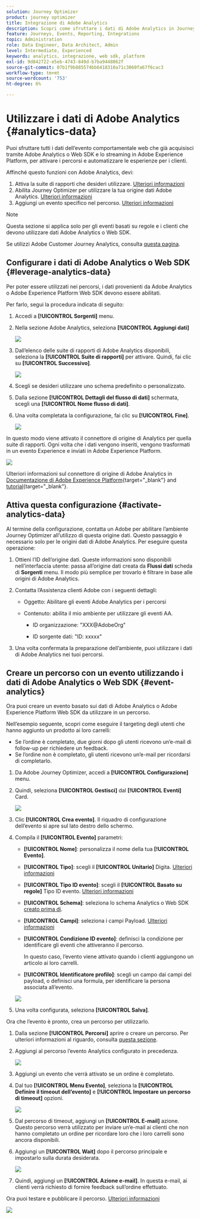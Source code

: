 ```yaml
---
solution: Journey Optimizer
product: journey optimizer
title: Integrazione di Adobe Analytics
description: Scopri come sfruttare i dati di Adobe Analytics in Journey Optimizer
feature: Journeys, Events, Reporting, Integrations
topic: Administration
role: Data Engineer, Data Architect, Admin
level: Intermediate, Experienced
keywords: analytics, integrazione, web sdk, platform
exl-id: 9d842722-e5eb-4743-849d-b7ba9448062f
source-git-commit: 07b1f9b885574bb6418310a71c3060fa67f6cac3
workflow-type: tm+mt
source-wordcount: '753'
ht-degree: 6%

---
```


# Utilizzare i dati di Adobe Analytics {#analytics-data}

Puoi sfruttare tutti i dati dell’evento comportamentale web che già acquisisci tramite Adobe Analytics o Web SDK e lo streaming in Adobe Experience Platform, per attivare i percorsi e automatizzare le esperienze per i clienti.

Affinché questo funzioni con Adobe Analytics, devi:

1. Attiva la suite di rapporti che desideri utilizzare. [Ulteriori informazioni](#leverage-analytics-data)
1. Abilita Journey Optimizer per utilizzare la tua origine dati Adobe Analytics. [Ulteriori informazioni](#activate-analytics-data)
1. Aggiungi un evento specifico nel percorso. [Ulteriori informazioni](#event-analytic)

>[!NOTE]
>
>Questa sezione si applica solo per gli eventi basati su regole e i clienti che devono utilizzare dati Adobe Analytics o Web SDK.
> 
>Se utilizzi Adobe Customer Journey Analytics, consulta [questa pagina](../reports/cja-ajo.md).
>

## Configurare i dati di Adobe Analytics o Web SDK {#leverage-analytics-data}

Per poter essere utilizzati nei percorsi, i dati provenienti da Adobe Analytics o Adobe Experience Platform Web SDK devono essere abilitati.

Per farlo, segui la procedura indicata di seguito:

1. Accedi a **[!UICONTROL Sorgenti]** menu.

1. Nella sezione Adobe Analytics, seleziona **[!UICONTROL Aggiungi dati]**

   ![](assets/ajo-aa_1.png)

1. Dall’elenco delle suite di rapporti di Adobe Analytics disponibili, seleziona la **[!UICONTROL Suite di rapporti]** per attivare. Quindi, fai clic su **[!UICONTROL Successivo]**.

   ![](assets/ajo-aa_2.png)

1. Scegli se desideri utilizzare uno schema predefinito o personalizzato.

1. Dalla sezione **[!UICONTROL Dettagli del flusso di dati]** schermata, scegli una **[!UICONTROL Nome flusso di dati]**.

1. Una volta completata la configurazione, fai clic su **[!UICONTROL Fine]**.

   ![](assets/ajo-aa_3.png)

In questo modo viene attivato il connettore di origine di Analytics per quella suite di rapporti. Ogni volta che i dati vengono inseriti, vengono trasformati in un evento Experience e inviati in Adobe Experience Platform.

![](assets/ajo-aa_4.png)

Ulteriori informazioni sul connettore di origine di Adobe Analytics in  [Documentazione di Adobe Experience Platform](https://experienceleague.adobe.com/docs/experience-platform/sources/connectors/adobe-applications/analytics.html?lang=it){target="_blank"} and [tutorial](https://experienceleague.adobe.com/docs/experience-platform/sources/ui-tutorials/create/adobe-applications/analytics.html?lang=it){target="_blank"}.

## Attiva questa configurazione {#activate-analytics-data}

Al termine della configurazione, contatta un Adobe per abilitare l’ambiente Journey Optimizer all’utilizzo di questa origine dati. Questo passaggio è necessario solo per le origini dati di Adobe Analytics. Per eseguire questa operazione:

1. Ottieni l’ID dell’origine dati. Queste informazioni sono disponibili nell’interfaccia utente: passa all’origine dati creata da **Flussi dati** scheda di **Sorgenti** menu. Il modo più semplice per trovarlo è filtrare in base alle origini di Adobe Analytics.
1. Contatta l’Assistenza clienti Adobe con i seguenti dettagli:

   * Oggetto: Abilitare gli eventi Adobe Analytics per i percorsi

   * Contenuto: abilita il mio ambiente per utilizzare gli eventi AA.

      * ID organizzazione: &quot;XXX@AdobeOrg&quot;

      * ID sorgente dati: &quot;ID: xxxxx&quot;

1. Una volta confermata la preparazione dell’ambiente, puoi utilizzare i dati di Adobe Analytics nei tuoi percorsi.

## Creare un percorso con un evento utilizzando i dati di Adobe Analytics o Web SDK {#event-analytics}

Ora puoi creare un evento basato sui dati di Adobe Analytics o Adobe Experience Platform Web SDK da utilizzare in un percorso.

Nell’esempio seguente, scopri come eseguire il targeting degli utenti che hanno aggiunto un prodotto ai loro carrelli:

* Se l’ordine è completato, due giorni dopo gli utenti ricevono un’e-mail di follow-up per richiedere un feedback.
* Se l’ordine non è completato, gli utenti ricevono un’e-mail per ricordarsi di completarlo.

1. Da Adobe Journey Optimizer, accedi a **[!UICONTROL Configurazione]** menu.

1. Quindi, seleziona **[!UICONTROL Gestisci]** dal **[!UICONTROL Eventi]** Card.

   ![](assets/ajo-aa_5.png)

1. Clic **[!UICONTROL Crea evento]**. Il riquadro di configurazione dell’evento si apre sul lato destro dello schermo.

1. Compila il **[!UICONTROL Evento]** parametri:

   * **[!UICONTROL Nome]**: personalizza il nome della tua **[!UICONTROL Evento]**.
   * **[!UICONTROL Tipo]**: scegli il **[!UICONTROL Unitario]** Digita. [Ulteriori informazioni](../event/about-events.md)
   * **[!UICONTROL Tipo ID evento]**: scegli il **[!UICONTROL Basato su regole]** Tipo ID evento. [Ulteriori informazioni](../event/about-events.md#event-id-type)
   * **[!UICONTROL Schema]**: seleziona lo schema Analytics o Web SDK [creato prima di](#leverage-analytics-data).
   * **[!UICONTROL Campi]**: seleziona i campi Payload. [Ulteriori informazioni](../event/about-creating.md#define-the-payload-fields)
   * **[!UICONTROL Condizione ID evento]**: definisci la condizione per identificare gli eventi che attiveranno il percorso.

     In questo caso, l’evento viene attivato quando i clienti aggiungono un articolo ai loro carrelli.
   * **[!UICONTROL Identificatore profilo]**: scegli un campo dai campi del payload, o definisci una formula, per identificare la persona associata all’evento.

   ![](assets/ajo-aa_6.png)

1. Una volta configurata, seleziona **[!UICONTROL Salva]**.

Ora che l’evento è pronto, crea un percorso per utilizzarlo.

1. Dalla sezione **[!UICONTROL Percorsi]** aprire o creare un percorso. Per ulteriori informazioni al riguardo, consulta [questa sezione](../building-journeys/journey-gs.md).

1. Aggiungi al percorso l’evento Analytics configurato in precedenza.

   ![](assets/ajo-aa_8.png)

1. Aggiungi un evento che verrà attivato se un ordine è completato.

1. Dal tuo **[!UICONTROL Menu Evento]**, seleziona la **[!UICONTROL Definire il timeout dell’evento]** e **[!UICONTROL Impostare un percorso di timeout]** opzioni.

   ![](assets/ajo-aa_9.png)

1. Dal percorso di timeout, aggiungi un **[!UICONTROL E-mail]** azione. Questo percorso verrà utilizzato per inviare un’e-mail ai clienti che non hanno completato un ordine per ricordare loro che i loro carrelli sono ancora disponibili.

1. Aggiungi un **[!UICONTROL Wait]** dopo il percorso principale e impostarlo sulla durata desiderata.

   ![](assets/ajo-aa_10.png)

1. Quindi, aggiungi un **[!UICONTROL Azione e-mail]**. In questa e-mail, ai clienti verrà richiesto di fornire feedback sull’ordine effettuato.

Ora puoi testare e pubblicare il percorso. [Ulteriori informazioni](../building-journeys/publishing-the-journey.md)

![](assets/ajo-aa_7.png)
